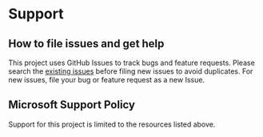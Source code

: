 # Support

## How to file issues and get help  

This project uses GitHub Issues to track bugs and feature requests. Please search the [existing 
issues](https://github.com/microsoft/python-environment-tools/issues) before filing new issues to avoid duplicates. For new issues, file your bug or 
feature request as a new Issue.

## Microsoft Support Policy  

Support for this project is limited to the resources listed above.
